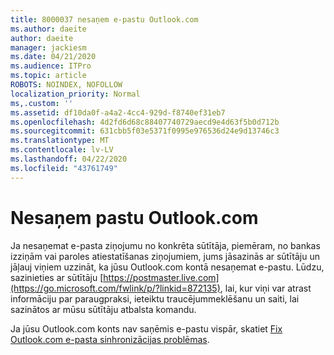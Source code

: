 ```yaml
---
title: 8000037 nesaņem e-pastu Outlook.com
ms.author: daeite
author: daeite
manager: jackiesm
ms.date: 04/21/2020
ms.audience: ITPro
ms.topic: article
ROBOTS: NOINDEX, NOFOLLOW
localization_priority: Normal
ms,.custom: ''
ms.assetid: df10da0f-a4a2-4cc4-929d-f8740ef31eb7
ms.openlocfilehash: 4d2fd6d68c88407740729aecd9e4d63f5b0d712b
ms.sourcegitcommit: 631cbb5f03e5371f0995e976536d24e9d13746c3
ms.translationtype: MT
ms.contentlocale: lv-LV
ms.lasthandoff: 04/22/2020
ms.locfileid: "43761749"
---
```

# <a name="not-receiving-mail-in-outlookcom"></a>Nesaņem pastu Outlook.com

Ja nesaņemat e-pasta ziņojumu no konkrēta sūtītāja, piemēram, no bankas izziņām vai paroles atiestatīšanas ziņojumiem, jums jāsazinās ar sūtītāju un jāļauj viņiem uzzināt, ka jūsu Outlook.com kontā nesaņemat e-pastu. Lūdzu, sazinieties ar sūtītāju [https://postmaster.live.com](https://go.microsoft.com/fwlink/p/?linkid=872135), lai, kur viņi var atrast informāciju par paraugpraksi, ieteiktu traucējummeklēšanu un saiti, lai sazinātos ar mūsu sūtītāju atbalsta komandu.
  
Ja jūsu Outlook.com konts nav saņēmis e-pastu vispār, skatiet [Fix Outlook.com e-pasta sinhronizācijas problēmas](https://go.microsoft.com/fwlink/p/?linkid=874363).
  

